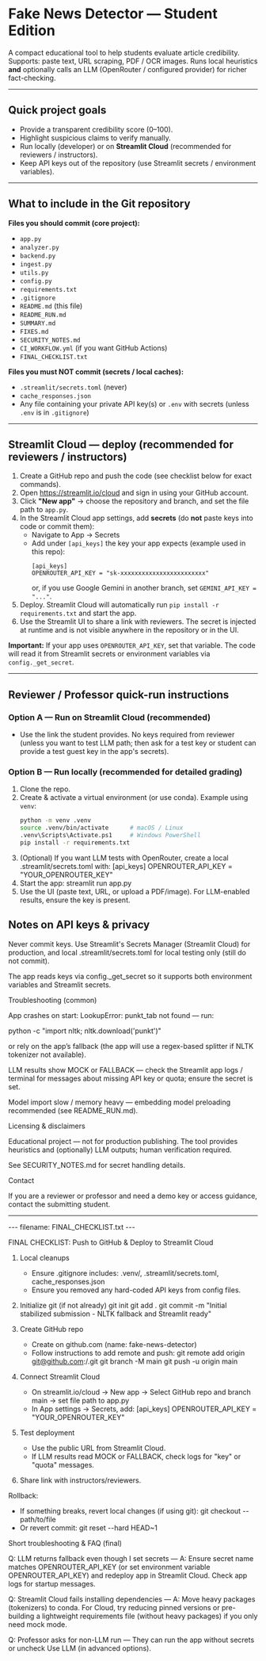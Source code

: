 # Fake News Detector — Student Edition

A compact educational tool to help students evaluate article credibility.  
Supports: paste text, URL scraping, PDF / OCR images. Runs local heuristics **and** optionally calls an LLM (OpenRouter / configured provider) for richer fact-checking.

---

## Quick project goals

- Provide a transparent credibility score (0–100).
- Highlight suspicious claims to verify manually.
- Run locally (developer) or on **Streamlit Cloud** (recommended for reviewers / instructors).
- Keep API keys out of the repository (use Streamlit secrets / environment variables).

---

## What to include in the Git repository

**Files you should commit (core project):**
- `app.py`
- `analyzer.py`
- `backend.py`
- `ingest.py`
- `utils.py`
- `config.py`
- `requirements.txt`
- `.gitignore`
- `README.md` (this file)
- `README_RUN.md`
- `SUMMARY.md`
- `FIXES.md`
- `SECURITY_NOTES.md`
- `CI_WORKFLOW.yml` (if you want GitHub Actions)
- `FINAL_CHECKLIST.txt`

**Files you must NOT commit (secrets / local caches):**
- `.streamlit/secrets.toml` (never)
- `cache_responses.json`
- Any file containing your private API key(s) or `.env` with secrets (unless `.env` is in `.gitignore`)

---

## Streamlit Cloud — deploy (recommended for reviewers / instructors)

1. Create a GitHub repo and push the code (see checklist below for exact commands).
2. Open https://streamlit.io/cloud and sign in using your GitHub account.
3. Click **"New app"** → choose the repository and branch, and set the file path to `app.py`.
4. In the Streamlit Cloud app settings, add **secrets** (do **not** paste keys into code or commit them):
   - Navigate to App → Secrets
   - Add under `[api_keys]` the key your app expects (example used in this repo):
     ```
     [api_keys]
     OPENROUTER_API_KEY = "sk-xxxxxxxxxxxxxxxxxxxxxxxx"
     ```
     or, if you use Google Gemini in another branch, set `GEMINI_API_KEY = "..."`.
5. Deploy. Streamlit Cloud will automatically run `pip install -r requirements.txt` and start the app.
6. Use the Streamlit UI to share a link with reviewers. The secret is injected at runtime and is not visible anywhere in the repository or in the UI.

**Important:** If your app uses `OPENROUTER_API_KEY`, set that variable. The code will read it from Streamlit secrets or environment variables via `config._get_secret`.

---

## Reviewer / Professor quick-run instructions

### Option A — Run on Streamlit Cloud (recommended)
- Use the link the student provides. No keys required from reviewer (unless you want to test LLM path; then ask for a test key or student can provide a test guest key in the app's secrets).

### Option B — Run locally (recommended for detailed grading)
1. Clone the repo.
2. Create & activate a virtual environment (or use conda). Example using `venv`:
   ```bash
   python -m venv .venv
   source .venv/bin/activate      # macOS / Linux
   .venv\Scripts\Activate.ps1     # Windows PowerShell
   pip install -r requirements.txt
3. (Optional) If you want LLM tests with OpenRouter, create a local .streamlit/secrets.toml with:
    [api_keys]
    OPENROUTER_API_KEY = "YOUR_OPENROUTER_KEY"
4. Start the app:
    streamlit run app.py
5. Use the UI (paste text, URL, or upload a PDF/image). For LLM-enabled results, ensure the key is present.
## Notes on API keys & privacy

Never commit keys. Use Streamlit's Secrets Manager (Streamlit Cloud) for production, and local .streamlit/secrets.toml for local testing only (still do not commit).

The app reads keys via config._get_secret so it supports both environment variables and Streamlit secrets.

Troubleshooting (common)

App crashes on start: LookupError: punkt_tab not found — run:

python -c "import nltk; nltk.download('punkt')"


or rely on the app’s fallback (the app will use a regex-based splitter if NLTK tokenizer not available).

LLM results show MOCK or FALLBACK — check the Streamlit app logs / terminal for messages about missing API key or quota; ensure the secret is set.

Model import slow / memory heavy — embedding model preloading recommended (see README_RUN.md).

Licensing & disclaimers

Educational project — not for production publishing. The tool provides heuristics and (optionally) LLM outputs; human verification required.

See SECURITY_NOTES.md for secret handling details.

Contact

If you are a reviewer or professor and need a demo key or access guidance, contact the submitting student.


---




--- filename: FINAL_CHECKLIST.txt ---

FINAL CHECKLIST: Push to GitHub & Deploy to Streamlit Cloud

1) Local cleanups
   - Ensure .gitignore includes: .venv/, .streamlit/secrets.toml, cache_responses.json
   - Ensure you removed any hard-coded API keys from config files.

2) Initialize git (if not already)
   git init
   git add .
   git commit -m "Initial stabilized submission - NLTK fallback and Streamlit ready"

3) Create GitHub repo
   - Create on github.com (name: fake-news-detector)
   - Follow instructions to add remote and push:
     git remote add origin git@github.com:<you>/<repo>.git
     git branch -M main
     git push -u origin main

4) Connect Streamlit Cloud
   - On streamlit.io/cloud -> New app -> Select GitHub repo and branch main -> set file path to app.py
   - In App settings -> Secrets, add:
     [api_keys]
     OPENROUTER_API_KEY = "YOUR_OPENROUTER_KEY"

5) Test deployment
   - Use the public URL from Streamlit Cloud.
   - If LLM results read MOCK or FALLBACK, check logs for "key" or "quota" messages.

6) Share link with instructors/reviewers.

Rollback:
- If something breaks, revert local changes (if using git):
  git checkout -- path/to/file
- Or revert commit:
  git reset --hard HEAD~1

Short troubleshooting & FAQ (final)

Q: LLM returns fallback even though I set secrets — A: Ensure secret name matches OPENROUTER_API_KEY (or set environment variable OPENROUTER_API_KEY) and redeploy app in Streamlit Cloud. Check app logs for startup messages.

Q: Streamlit Cloud fails installing dependencies — A: Move heavy packages (tokenizers) to conda. For Cloud, try reducing pinned versions or pre-building a lightweight requirements file (without heavy packages) if you only need mock mode.


Q: Professor asks for non-LLM run — They can run the app without secrets or uncheck Use LLM (in advanced options).


